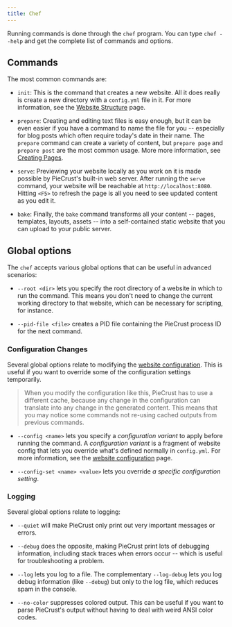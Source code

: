 ```yaml
---
title: Chef
---
```


Running commands is done through the `chef` program. You can type `chef --help`
and get the complete list of commands and options.

## Commands

The most common commands are:

* `init`: This is the command that creates a new website. All it does really is
  create a new directory with a `config.yml` file in it. For more information,
  see the [Website Structure][1] page.

* `prepare`: Creating and editing text files is easy enough, but it can be even
  easier if you have a command to name the file for you -- especially for blog
  posts which often require today's date in their name. The `prepare` command
  can create a variety of content, but `prepare page` and `prepare post` are the
  most common usage. More more information, see [Creating Pages][2].

* `serve`: Previewing your website locally as you work on it is made possible by
  PieCrust's built-in web server. After running the `serve` command, your
  website will be reachable at `http://localhost:8080`. Hitting `<F5>` to
  refresh the page is all you need to see updated content as you edit it.

* `bake`: Finally, the `bake` command transforms all your content -- pages,
  templates, layouts, assets -- into a self-contained static website that you
  can upload to your public server.

[1]: {{docurl('general/creating-websites')}}
[2]: {{docurl('content/creating-pages')}}


## Global options

The `chef` accepts various global options that can be useful in advanced
scenarios:

* `--root <dir>` lets you specify the root directory of a website in which to
  run the command. This means you don't need to change the current working
  directory to that website, which can be necessary for scripting, for instance.

* `--pid-file <file>` creates a PID file containing the PieCrust process ID for
  the next command.


### Configuration Changes

Several global options relate to modifying the [website configuration][3]. This
is useful if you want to override some of the configuration settings
temporarily.

> When you modify the configuration like this, PieCrust has to use a different
> cache, because any change in the configuration can translate into any change
> in the generated content. This means that you may notice some commands not
> re-using cached outputs from previous commands.

* `--config <name>` lets you specify a *configuration variant* to apply before
  running the command. A *configuration variant* is a fragment of website config
  that lets you override what's defined normally in `config.yml`. For more
  information, see the [website configuration][3] page.

* `--config-set <name> <value>` lets you override _a specific configuration
  setting_.

[3]: {{docurl('general/website-configuration')}}


### Logging

Several global options relate to logging:

* `--quiet` will make PieCrust only print out very important messages
  or errors.
  
* `--debug` does the opposite, making PieCrust print lots of
  debugging information, including stack traces when errors occur -- which is
  useful for troubleshooting a problem.

* `--log` lets you log to a file. The complementary `--log-debug` lets you log
  debug information (like `--debug`) but only to the log file, which reduces
  spam in the console.

* `--no-color` suppresses colored output. This can be useful if you want to
  parse PieCrust's output without having to deal with weird ANSI color codes.

